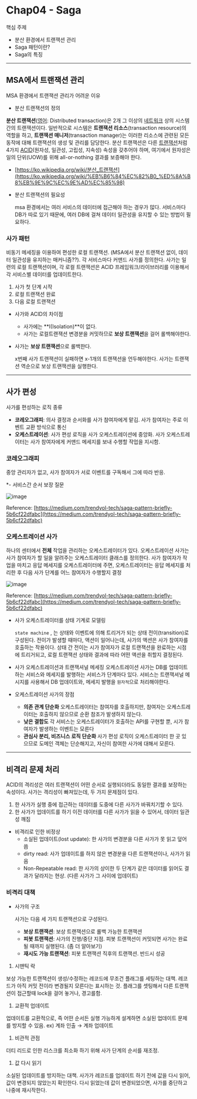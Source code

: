 # Chap04 - Saga

핵심 주제

- 분산 환경에서 트랜잭션 관리
- Saga 패턴이란?
- Saga의 특징

---

## MSA에서 트랜잭션 관리

MSA 환경에서 트랜잭션 관리가 어려운 이유

- 분산 트랜잭션의 정의

**분산 트랜잭션**([영어](https://ko.wikipedia.org/wiki/%EC%98%81%EC%96%B4): Distributed transaction)은 2개 그 이상의 [네트워크](https://ko.wikipedia.org/wiki/%EB%84%A4%ED%8A%B8%EC%9B%8C%ED%81%AC) 상의 시스템 간의 트랜잭션이다. 일반적으로 시스템은 **트랜잭션 리소스**(transaction resource)의 역할을 하고, **트랜잭션 매니저**(transaction manager)는 이러한 리소스에 관련된 모든 동작에 대해 트랜잭션의 생성 및 관리를 담당한다. 분산 트랜잭션은 다른 [트랜잭션](https://ko.wikipedia.org/wiki/%EB%8D%B0%EC%9D%B4%ED%84%B0%EB%B2%A0%EC%9D%B4%EC%8A%A4_%ED%8A%B8%EB%9E%9C%EC%9E%AD%EC%85%98)처럼 4가지 [ACID](https://ko.wikipedia.org/wiki/ACID)(원자성, 일관성, 고립성, 지속성) 속성을 갖추어야 하며, 여기에서 원자성은 일의 단위(UOW)를 위해 all-or-nothing 결과를 보증해야 한다.
- [https://ko.wikipedia.org/wiki/분산_트랜잭션](https://ko.wikipedia.org/wiki/%EB%B6%84%EC%82%B0_%ED%8A%B8%EB%9E%9C%EC%9E%AD%EC%85%98)
- 분산 트랜잭션의 필요성
    
    msa 환경에서는 여러 서비스의 데이터에 접근해야 하는 경우가 많다. 서비스마다 DB가 따로 있기 때문에, 여러 DB에 걸쳐 데이터 일관성을 유지할 수 있는 방법이 필요하다.
    

### 사가 패턴

비동기 메세징을 이용하여 편성한 로컬 트랜잭션.  (MSA에서 분산 트랜잭션 없이, 데이터 일관성을 유지하는 매커니즘??). 각 서비스마다 커맨드 사가를 정의한다. 사가는 일련의 로컬 트랜잭션이며, 각 로컬 트랜잭션은 ACID 프레임워크/라이브러리를 이용해서 각 서비스별 데이터를 업데이트한다.

1. 사가 첫 단계 시작
2. 로컬 트랜잭션 완료
3. 다음 로컬 트랜잭션

- 사가와 ACID의 차이점
    - 사가에는 **I(Isolation)**이 없다.
    - 사가는 로컬트랜잭션 변경분을 커밋하므로 **보상 트랜잭션**을 걸어 롤백해야한다.

- 사가는 **보상 트랜잭션**으로 롤백한다.
    
    x번째 사가 트랜잭션이 실패하면 x-1개의 트랜잭션을 언두해야한다. 사가는 트랜잭션 역순으로 보상 트랜잭션을 실행한다.
    

---

## 사가 편성

사가를 편성하는 로직 종류

- **코레오그래피**: 의사 결정과 순서화를 사가 참여자에게 맡김. 사가 참여자는 주로 이벤트 교환 방식으로 통신
- **오케스트레이션**: 사가 편성 로직을 사가 오케스트레이션에 중앙화. 사가 오케스트레이터는 사가 참여자에게 커맨드 메세지를 보내 수행할 작업을 지시함.

### 코레오그래피

중앙 관리자가 없고, 사가 참여자가 서로 이벤트를 구독해서 그에 따라 반응.

*- 서비스간 순서 보장 질문

![image](https://user-images.githubusercontent.com/61832162/157372406-3e33178a-77b5-4798-ae6d-9536897eeec3.png)

Reference: [https://medium.com/trendyol-tech/saga-pattern-briefly-5b6cf22dfabc](https://medium.com/trendyol-tech/saga-pattern-briefly-5b6cf22dfabc)

### 오케스트레이션 사가

하나의 센터에서 **전체** 작업을 관리하는 오케스트레이터가 있다. 
오케스트레이션 사가는 사가 참여자가 할 일을 알려주는 오케스트레이터 클래스를 정의한다. 사가 참여자가 작업을 마치고 응답 메세지를 오케스트레이터에 주면, 오케스트레이터는 응답 메세지를 처리한 후 다음 사가 단계를 어느 참여자가 수행할지 결정

![image](https://user-images.githubusercontent.com/61832162/157372436-27c04b60-cc23-4031-94c3-06de17b2aa6a.png)

Reference: [https://medium.com/trendyol-tech/saga-pattern-briefly-5b6cf22dfabc](https://medium.com/trendyol-tech/saga-pattern-briefly-5b6cf22dfabc)

- 사가 오케스트레이터를 상태 기계로 모델링
    
    `state machine` , 는 상태와 이벤트에 의해 트리거가 되는 상태 전이(transition)로 구성된다.
    전이가 발생할 때마다, 액션이 일어나는데, 사가의 액션은 사가 참여자를 호출하는 작용이다.
    상태 간 전이는 시가 참여자가 로컬 트랜잭션을 완료하는 시점에 트리거되고, 로컬 트랜잭션 상태와 결과에 따라 어떤 액션을 취할지 결정된다.
    
- 사가 오케스트레이션과 트랜잭셔널 메세징
오케스트레이션 사가는 DB를 업데이트하는 서비스와 메세지를 발행하는 서비스가 단계마다 있다. 
서비스는 트랜잭셔널 메시지를 사용해서 DB 업데이트와, 메세지 발행을 `원자적`으로 처리해야한다.
- 오케스트레이션 사가의 장점
    - **의존 관계 단순화**
    오케스트레이터는 참여자를 호출하지만, 참여자는 오케스트레이터는 호출하지 않으므로 순환 참조가 발생하지 않는다.
    - **낮은 결합도**
    각 서비스는 오케스트레이터가 호출하는 API를 구현할 뿐, 시가 참여자가 발생하는 이벤트는 모른다
    - **관심사 분리, 비즈니스 로직 단순화**
    사가 편성 로직이 오케스트레이터 한 곳 있으므로 도메인 객체는 단순해지고, 자신이 참여한 사가에 대해서 모른다.
    

---

## 비격리 문제 처리

ACID의 격리성은 여러 트랜잭션이 어떤 순서로 실행되더라도 동일한 결과를 보장하는 속성이다. 사가는 격리성이 빠져있는데, 두 가지 문제점이 있다.

1. 한 사가가 실행 중에 접근하는 데이터를 도중에 다른 사가가 바꿔치기할 수 있다.
2. 한 사가가 업데이트를 하기 이전 데이터를 다른 사가가 읽을 수 있어서, 데이터 일관성 깨짐

- 비격리로 인한 비정상
    - 소실된 업데이트(lost update): 한 사가의 변경분을 다른 사가가 못 읽고 덮어씀
    - dirty read: 사가 업데이트를 하지 않은 변경분을 다른 트랜잭션이나, 사가가 읽음
    - Non-Repeatable read: 한 사가의 상이한 두 단계가 같은 데이터를 읽어도 결과가 달라지는 현상. (다른 사가가 그 사이에 업데이트)

### 비격리 대책

- 사가의 구조
    
    사가는 다음 세 가지 트랜잭션으로 구성된다.
    
    - **보상 트랜잭션**: 보상 트랜잭션으로 롤백 가능한 트랜잭션
    - **피봇 트랜잭션**: 사가의 진행/중단 지점. 피봇 트랜잭션이 커밋되면 사가는 완료될 때까지 실행된다. (좀 더 알아보기)
    - **재시도 가능 트랜잭션**: 피봇 트랜잭션 직후의 트랜잭션. 반드시 성공

1. 시맨틱 락

보상 가능한 트랜잭션이 생성/수정하는 레코드에 무조건 플래그를 세팅하는 대책. 레코드가 아직 커밋 전이라 변경될지 모른다는 표시하는 것. 플래그를 셋팅해서 다른 트랜잭션이 접근할때 lock을 걸어 놓거나, 경고를함.

1. 교환적 업데이트

업데이트를 교환적으로, 즉 어떤 순서든 실행 가능하게 설계하면 소실된 업데이트 문제를 방지할 수 있음.
ex) 계좌 인출 → 계좌 업데이트

1.  비관적 관점

더티 리드로 인한 리스크를 최소화 하기 위해 사가 단계의 순서를 재조정.

1. 값 다시 읽기

소실된 업데이트를 방지하는 대책. 사가가 레코드를 업데이트 하기 전에 값을 다시 읽어, 값이 변경되지 않았는지 확인한다. 다시 읽었는데 값이 변경되었으면, 사가를 중단하고 나중에 재시작한다.
